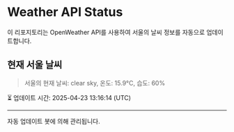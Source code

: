 
# Weather API Status

이 리포지토리는 OpenWeather API를 사용하여 서울의 날씨 정보를 자동으로 업데이트합니다.

## 현재 서울 날씨
> 서울의 현재 날씨: clear sky, 온도: 15.9°C, 습도: 60%

⏳ 업데이트 시간: 2025-04-23 13:16:14 (UTC)

---
자동 업데이트 봇에 의해 관리됩니다.
